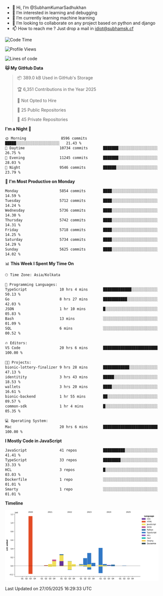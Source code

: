 - 👋 Hi, I’m @SubhamKumarSadhukhan
- 👀 I’m interested in learning and debugging
- 🌱 I’m currently learning machine learning
- 💞️ I’m looking to collaborate on any project based on python and django
- 📫 How to reach me ?
      Just drop a mail in idiot@subhamsk.cf

<!---
SubhamKumarSadhukhan/SubhamKumarSadhukhan is a ✨ special ✨ repository because its `README.md` (this file) appears on your GitHub profile.
You can click the Preview link to take a look at your changes.
--->


<!--START_SECTION:waka-->
![Code Time](http://img.shields.io/badge/Code%20Time-2%2C928%20hrs%2046%20mins-blue)

![Profile Views](http://img.shields.io/badge/Profile%20Views-1-blue)

![Lines of code](https://img.shields.io/badge/From%20Hello%20World%20I%27ve%20Written-2.9%20million%20lines%20of%20code-blue)

**🐱 My GitHub Data** 

> 📦 389.0 kB Used in GitHub's Storage 
 > 
> 🏆 6,351 Contributions in the Year 2025
 > 
> 🚫 Not Opted to Hire
 > 
> 📜 25 Public Repositories 
 > 
> 🔑 45 Private Repositories 
 > 
**I'm a Night 🦉** 

```text
🌞 Morning                8596 commits        █████░░░░░░░░░░░░░░░░░░░░   21.43 % 
🌆 Daytime                10734 commits       ███████░░░░░░░░░░░░░░░░░░   26.75 % 
🌃 Evening                11245 commits       ███████░░░░░░░░░░░░░░░░░░   28.03 % 
🌙 Night                  9546 commits        ██████░░░░░░░░░░░░░░░░░░░   23.79 % 
```
📅 **I'm Most Productive on Monday** 

```text
Monday                   5854 commits        ████░░░░░░░░░░░░░░░░░░░░░   14.59 % 
Tuesday                  5712 commits        ████░░░░░░░░░░░░░░░░░░░░░   14.24 % 
Wednesday                5736 commits        ████░░░░░░░░░░░░░░░░░░░░░   14.30 % 
Thursday                 5742 commits        ████░░░░░░░░░░░░░░░░░░░░░   14.31 % 
Friday                   5718 commits        ████░░░░░░░░░░░░░░░░░░░░░   14.25 % 
Saturday                 5734 commits        ████░░░░░░░░░░░░░░░░░░░░░   14.29 % 
Sunday                   5625 commits        ████░░░░░░░░░░░░░░░░░░░░░   14.02 % 
```


📊 **This Week I Spent My Time On** 

```text
🕑︎ Time Zone: Asia/Kolkata

💬 Programming Languages: 
TypeScript               10 hrs 4 mins       █████████████░░░░░░░░░░░░   50.13 % 
Go                       8 hrs 27 mins       ███████████░░░░░░░░░░░░░░   42.03 % 
JSON                     1 hr 10 mins        █░░░░░░░░░░░░░░░░░░░░░░░░   05.83 % 
Bash                     13 mins             ░░░░░░░░░░░░░░░░░░░░░░░░░   01.09 % 
SQL                      6 mins              ░░░░░░░░░░░░░░░░░░░░░░░░░   00.52 % 

🔥 Editors: 
VS Code                  20 hrs 6 mins       █████████████████████████   100.00 % 

🐱‍💻 Projects: 
bionic-lottery-finalizer 9 hrs 28 mins       ████████████░░░░░░░░░░░░░   47.13 % 
identitity               3 hrs 43 mins       █████░░░░░░░░░░░░░░░░░░░░   18.53 % 
wallets                  3 hrs 20 mins       ████░░░░░░░░░░░░░░░░░░░░░   16.61 % 
bionic-backend           1 hr 55 mins        ██░░░░░░░░░░░░░░░░░░░░░░░   09.57 % 
common-sdk               1 hr 4 mins         █░░░░░░░░░░░░░░░░░░░░░░░░   05.35 % 

💻 Operating System: 
Mac                      20 hrs 6 mins       █████████████████████████   100.00 % 
```

**I Mostly Code in JavaScript** 

```text
JavaScript               41 repos            ██████████░░░░░░░░░░░░░░░   41.41 % 
TypeScript               33 repos            ████████░░░░░░░░░░░░░░░░░   33.33 % 
HCL                      3 repos             █░░░░░░░░░░░░░░░░░░░░░░░░   03.03 % 
Dockerfile               1 repo              ░░░░░░░░░░░░░░░░░░░░░░░░░   01.01 % 
Smarty                   1 repo              ░░░░░░░░░░░░░░░░░░░░░░░░░   01.01 % 
```



**Timeline**

![Lines of Code chart](https://raw.githubusercontent.com/SubhamKumarSadhukhan/SubhamKumarSadhukhan/main/assets/bar_graph.png)


 Last Updated on 27/05/2025 16:29:33 UTC
<!--END_SECTION:waka-->
